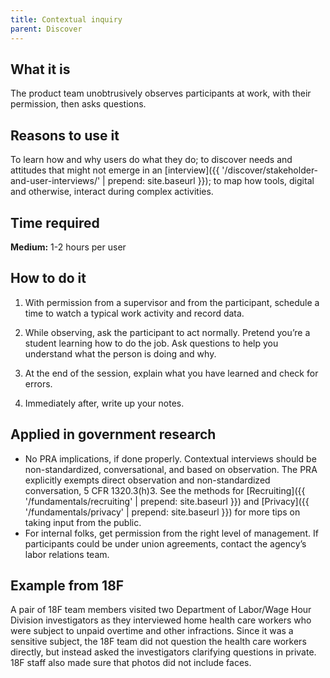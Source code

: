 ```yaml
---
title: Contextual inquiry
parent: Discover
---
```


## What it is

The product team unobtrusively observes participants at work, with their permission, then asks questions.

## Reasons to use it

To learn how and why users do what they do; to discover needs and attitudes that might not emerge in an [interview]({{ '/discover/stakeholder-and-user-interviews/' | prepend: site.baseurl }}); to map how tools, digital and otherwise, interact during complex activities.

## Time required

**Medium:** 1-2 hours per user

## How to do it

1. With permission from a supervisor and from the participant, schedule a time to watch a typical work activity and record data.

2. While observing, ask the participant to act normally. Pretend you’re a student learning how to do the job. Ask questions to help you understand what the person is doing and why.

3. At the end of the session, explain what you have learned and check for errors.

4. Immediately after, write up your notes.

## Applied in government research

- No PRA implications, if done properly. Contextual interviews should be non-standardized, conversational, and based on observation. The PRA explicitly exempts direct observation and non-standardized conversation, 5 CFR 1320.3(h)3. See the methods for [Recruiting]({{ '/fundamentals/recruiting' | prepend: site.baseurl }}) and [Privacy]({{ '/fundamentals/privacy' | prepend: site.baseurl }}) for more tips on taking input from the public.
- For internal folks, get permission from the right level of management. If participants could be under union agreements, contact the agency’s labor relations team.

## Example from 18F

A pair of 18F team members visited two Department of Labor/Wage Hour Division investigators as they interviewed home health care workers who were subject to unpaid overtime and other infractions. Since it was a sensitive subject, the 18F team did not question the health care workers directly, but instead asked the investigators clarifying questions in private. 18F staff also made sure that photos did not include faces.

